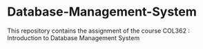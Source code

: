 # Database-Management-System
This repository contains the assignment of the course COL362 : Introduction to Database Management System
